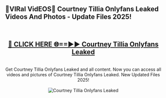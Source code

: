 <h2>🔴VIRal VidEOS🔴 Courtney Tillia Onlyfans Leaked Videos And Photos - Update Files 2025!</h2>
<br>
<div align="center">
<h2><a href="https://virallinks.top/odZfE0" rel="nofollow">🔴 CLICK HERE 🌐==►► Courtney Tillia Onlyfans Leaked</a></h2>
<br>
Get Courtney Tillia Onlyfans Leaked and all content. Now you can access all videos and pictures of Courtney Tillia Onlyfans Leaked. New Updated Files 2025!
<br>
<br>
<a href="https://virallinks.top/odZfE0" rel="nofollow" data-target="animated-image.originalLink"><img src="https://i.imgur.com/dJHk4Zq.gif)" alt="Courtney Tillia Onlyfans Leaked" style="max-width: 100%; display: inline-block;" data-target="animated-image.originalImage"></a>
</div>
<br>
